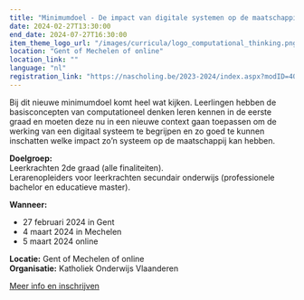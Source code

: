 ```yaml
---
title: "Minimumdoel - De impact van digitale systemen op de maatschappij"
date: 2024-02-27T13:30:00
end_date: 2024-07-27T16:30:00
item_theme_logo_url: "/images/curricula/logo_computational_thinking.png"
location: "Gent of Mechelen of online"
location_link: ""
language: "nl"
registration_link: "https://nascholing.be/2023-2024/index.aspx?modID=4056689"
---
```

Bij dit nieuwe minimumdoel komt heel wat kijken. Leerlingen hebben de basisconcepten van computationeel denken leren kennen in de eerste graad en moeten deze nu in een nieuwe context 
gaan toepassen om de werking van een digitaal systeem te begrijpen en zo goed te kunnen inschatten welke impact zo’n systeem op de maatschappij kan hebben.

**Doelgroep:**<br>
Leerkrachten 2de graad (alle finaliteiten).<br>
Lerarenopleiders voor leerkrachten secundair onderwijs (professionele bachelor en educatieve master).

**Wanneer:** <br>
- 27 februari 2024 in Gent
- 4 maart 2024 in Mechelen
- 5 maart 2024 online

**Locatie:** Gent of Mechelen of online <br>
**Organisatie:** Katholiek Onderwijs Vlaanderen

[Meer info en inschrijven](https://nascholing.be/2023-2024/index.aspx?modID=4056689)
